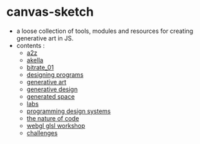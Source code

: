 # canvas-sketch
- a loose collection of tools, modules and resources for creating generative art in JS.
- contents :
  - [a2z](Sketches/13_a2z/README.md)
  - [akella](Sketches/15_akella/README.md)
  - [bitrate_01](Sketches/17_bitrate_01/README.md)
  - [designing programs](Sketches/14_dsgnprogs/README.md)
  - [generative art](Sketches/02_genart/README.md)
  - [generative design](Sketches/06_gnrtvdsgn/README.md)
  - [generated space](Sketches/07_genspace/README.md)
  - [labs](Sketches/01_labs/README.md)
  - [programming design systems](Sketches/16_prgdsgnsys/README.md)
  - [the nature of code](Sketches/12_tnoc/README.md)
  - [webgl glsl workshop](Sketches/03_webgl/README.md)
  - [challenges](Sketches/25_challenges/README.md)

